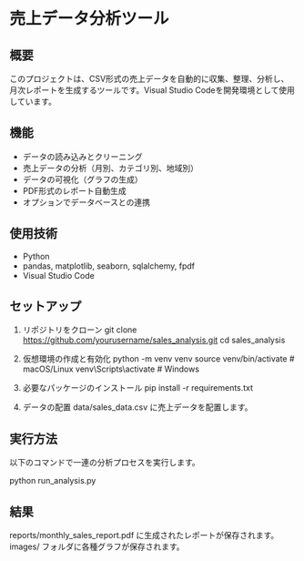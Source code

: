 # 売上データ分析ツール

## 概要
このプロジェクトは、CSV形式の売上データを自動的に収集、整理、分析し、月次レポートを生成するツールです。Visual Studio Codeを開発環境として使用しています。

## 機能
- データの読み込みとクリーニング
- 売上データの分析（月別、カテゴリ別、地域別）
- データの可視化（グラフの生成）
- PDF形式のレポート自動生成
- オプションでデータベースとの連携

## 使用技術
- Python
- pandas, matplotlib, seaborn, sqlalchemy, fpdf
- Visual Studio Code

## セットアップ
1. リポジトリをクローン
   git clone https://github.com/yourusername/sales_analysis.git
   cd sales_analysis

2. 仮想環境の作成と有効化
   python -m venv venv
   source venv/bin/activate  # macOS/Linux
   venv\Scripts\activate     # Windows

3. 必要なパッケージのインストール
   pip install -r requirements.txt

4. データの配置
   data/sales_data.csv に売上データを配置します。

## 実行方法
以下のコマンドで一連の分析プロセスを実行します。

   python run_analysis.py

## 結果
reports/monthly_sales_report.pdf に生成されたレポートが保存されます。
images/ フォルダに各種グラフが保存されます。